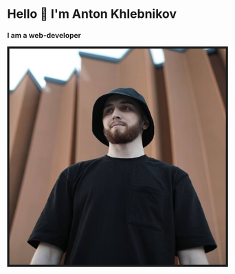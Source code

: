 # Hello 👋 I'm Anton Khlebnikov
### I am a web-developer

<kbd>
  <img src="iam.png" border="5px" />
</kbd>